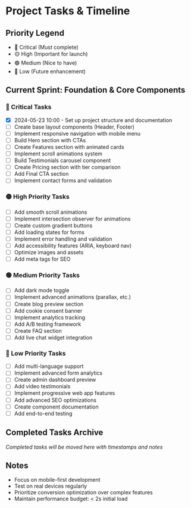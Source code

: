 
# Project Tasks & Timeline

## Priority Legend
- 🔴 Critical (Must complete)
- 🟡 High (Important for launch)
- 🟢 Medium (Nice to have)
- 🔵 Low (Future enhancement)

## Current Sprint: Foundation & Core Components

### 🔴 Critical Tasks
- [x] 2024-05-23 10:00 - Set up project structure and documentation
- [ ] Create base layout components (Header, Footer)
- [ ] Implement responsive navigation with mobile menu
- [ ] Build Hero section with CTAs
- [ ] Create Features section with animated cards
- [ ] Implement scroll animations system
- [ ] Build Testimonials carousel component
- [ ] Create Pricing section with tier comparison
- [ ] Add Final CTA section
- [ ] Implement contact forms and validation

### 🟡 High Priority Tasks
- [ ] Add smooth scroll animations
- [ ] Implement intersection observer for animations
- [ ] Create custom gradient buttons
- [ ] Add loading states for forms
- [ ] Implement error handling and validation
- [ ] Add accessibility features (ARIA, keyboard nav)
- [ ] Optimize images and assets
- [ ] Add meta tags for SEO

### 🟢 Medium Priority Tasks
- [ ] Add dark mode toggle
- [ ] Implement advanced animations (parallax, etc.)
- [ ] Create blog preview section
- [ ] Add cookie consent banner
- [ ] Implement analytics tracking
- [ ] Add A/B testing framework
- [ ] Create FAQ section
- [ ] Add live chat widget integration

### 🔵 Low Priority Tasks
- [ ] Add multi-language support
- [ ] Implement advanced form analytics
- [ ] Create admin dashboard preview
- [ ] Add video testimonials
- [ ] Implement progressive web app features
- [ ] Add advanced SEO optimizations
- [ ] Create component documentation
- [ ] Add end-to-end testing

## Completed Tasks Archive
*Completed tasks will be moved here with timestamps and notes*

## Notes
- Focus on mobile-first development
- Test on real devices regularly  
- Prioritize conversion optimization over complex features
- Maintain performance budget: < 2s initial load
